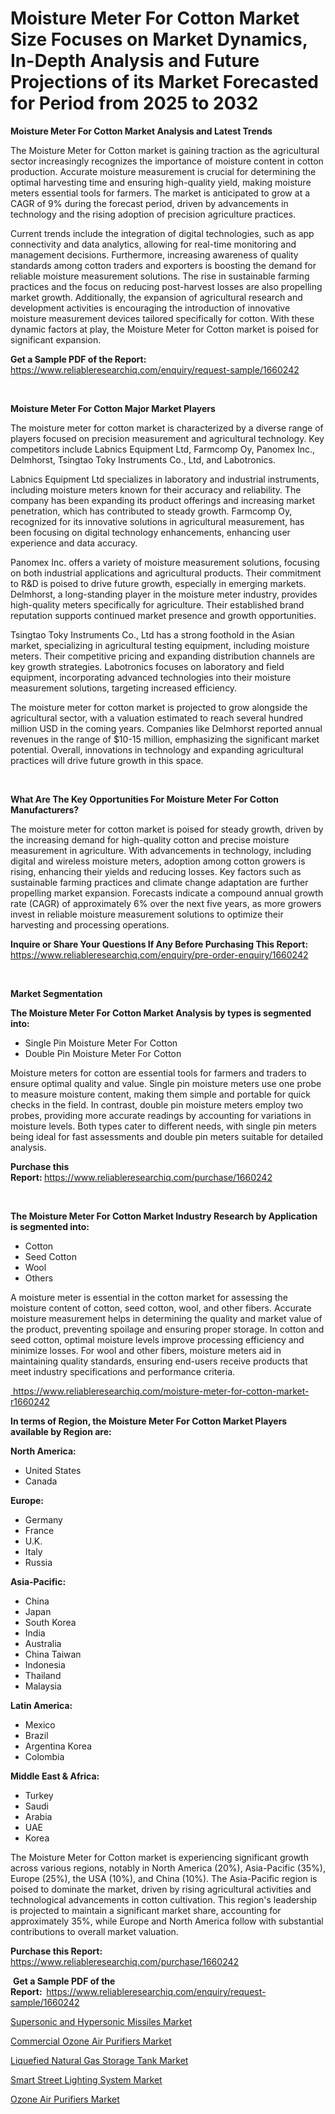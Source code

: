 <p><h1>Moisture Meter For Cotton Market Size Focuses on Market Dynamics, In-Depth Analysis and Future Projections of its Market Forecasted for Period from 2025 to 2032</h1></p><p><strong>Moisture Meter For Cotton Market Analysis and Latest Trends</strong></p>
<p><p>The Moisture Meter for Cotton market is gaining traction as the agricultural sector increasingly recognizes the importance of moisture content in cotton production. Accurate moisture measurement is crucial for determining the optimal harvesting time and ensuring high-quality yield, making moisture meters essential tools for farmers. The market is anticipated to grow at a CAGR of 9% during the forecast period, driven by advancements in technology and the rising adoption of precision agriculture practices.</p><p>Current trends include the integration of digital technologies, such as app connectivity and data analytics, allowing for real-time monitoring and management decisions. Furthermore, increasing awareness of quality standards among cotton traders and exporters is boosting the demand for reliable moisture measurement solutions. The rise in sustainable farming practices and the focus on reducing post-harvest losses are also propelling market growth. Additionally, the expansion of agricultural research and development activities is encouraging the introduction of innovative moisture measurement devices tailored specifically for cotton. With these dynamic factors at play, the Moisture Meter for Cotton market is poised for significant expansion.</p></p>
<p><strong>Get a Sample PDF of the Report:&nbsp;</strong> <a href="https://www.reliableresearchiq.com/enquiry/request-sample/1660242?utm_campaign=1123&utm_medium=2&utm_source=Github&utm_content=ia&utm_term=20022025&utm_id=moisture-meter-for-cotton">https://www.reliableresearchiq.com/enquiry/request-sample/1660242</a></p>
<p>&nbsp;</p>
<p><strong>Moisture Meter For Cotton Major Market Players</strong></p>
<p><p>The moisture meter for cotton market is characterized by a diverse range of players focused on precision measurement and agricultural technology. Key competitors include Labnics Equipment Ltd, Farmcomp Oy, Panomex Inc., Delmhorst, Tsingtao Toky Instruments Co., Ltd, and Labotronics. </p><p>Labnics Equipment Ltd specializes in laboratory and industrial instruments, including moisture meters known for their accuracy and reliability. The company has been expanding its product offerings and increasing market penetration, which has contributed to steady growth. Farmcomp Oy, recognized for its innovative solutions in agricultural measurement, has been focusing on digital technology enhancements, enhancing user experience and data accuracy.</p><p>Panomex Inc. offers a variety of moisture measurement solutions, focusing on both industrial applications and agricultural products. Their commitment to R&D is poised to drive future growth, especially in emerging markets. Delmhorst, a long-standing player in the moisture meter industry, provides high-quality meters specifically for agriculture. Their established brand reputation supports continued market presence and growth opportunities.</p><p>Tsingtao Toky Instruments Co., Ltd has a strong foothold in the Asian market, specializing in agricultural testing equipment, including moisture meters. Their competitive pricing and expanding distribution channels are key growth strategies. Labotronics focuses on laboratory and field equipment, incorporating advanced technologies into their moisture measurement solutions, targeting increased efficiency.</p><p>The moisture meter for cotton market is projected to grow alongside the agricultural sector, with a valuation estimated to reach several hundred million USD in the coming years. Companies like Delmhorst reported annual revenues in the range of $10-15 million, emphasizing the significant market potential. Overall, innovations in technology and expanding agricultural practices will drive future growth in this space.</p></p>
<p>&nbsp;</p>
<p><strong>What Are The Key Opportunities For Moisture Meter For Cotton Manufacturers?</strong></p>
<p><p>The moisture meter for cotton market is poised for steady growth, driven by the increasing demand for high-quality cotton and precise moisture measurement in agriculture. With advancements in technology, including digital and wireless moisture meters, adoption among cotton growers is rising, enhancing their yields and reducing losses. Key factors such as sustainable farming practices and climate change adaptation are further propelling market expansion. Forecasts indicate a compound annual growth rate (CAGR) of approximately 6% over the next five years, as more growers invest in reliable moisture measurement solutions to optimize their harvesting and processing operations.</p></p>
<p><strong>Inquire or Share Your Questions If Any Before Purchasing This Report:</strong> <a href="https://www.reliableresearchiq.com/enquiry/pre-order-enquiry/1660242?utm_campaign=1123&utm_medium=2&utm_source=Github&utm_content=ia&utm_term=20022025&utm_id=moisture-meter-for-cotton">https://www.reliableresearchiq.com/enquiry/pre-order-enquiry/1660242</a></p>
<p>&nbsp;</p>
<p><strong>Market Segmentation</strong></p>
<p><strong>The Moisture Meter For Cotton Market Analysis by types is segmented into:</strong></p>
<p><ul><li>Single Pin Moisture Meter For Cotton</li><li>Double Pin Moisture Meter For Cotton</li></ul></p>
<p><p>Moisture meters for cotton are essential tools for farmers and traders to ensure optimal quality and value. Single pin moisture meters use one probe to measure moisture content, making them simple and portable for quick checks in the field. In contrast, double pin moisture meters employ two probes, providing more accurate readings by accounting for variations in moisture levels. Both types cater to different needs, with single pin meters being ideal for fast assessments and double pin meters suitable for detailed analysis.</p></p>
<p><strong>Purchase this Report:&nbsp;</strong><a href="https://www.reliableresearchiq.com/purchase/1660242?utm_campaign=1123&utm_medium=2&utm_source=Github&utm_content=ia&utm_term=20022025&utm_id=moisture-meter-for-cotton">https://www.reliableresearchiq.com/purchase/1660242</a></p>
<p>&nbsp;</p>
<p><strong>The Moisture Meter For Cotton Market Industry Research by Application is segmented into:</strong></p>
<p><ul><li>Cotton</li><li>Seed Cotton</li><li>Wool</li><li>Others</li></ul></p>
<p><p>A moisture meter is essential in the cotton market for assessing the moisture content of cotton, seed cotton, wool, and other fibers. Accurate moisture measurement helps in determining the quality and market value of the product, preventing spoilage and ensuring proper storage. In cotton and seed cotton, optimal moisture levels improve processing efficiency and minimize losses. For wool and other fibers, moisture meters aid in maintaining quality standards, ensuring end-users receive products that meet industry specifications and performance criteria.</p></p>
<p><a href="https://www.reliableresearchiq.com/moisture-meter-for-cotton-market-r1660242?utm_campaign=1123&utm_medium=2&utm_source=Github&utm_content=ia&utm_term=20022025&utm_id=moisture-meter-for-cotton">&nbsp;https://www.reliableresearchiq.com/moisture-meter-for-cotton-market-r1660242</a></p>
<p><strong>In terms of Region, the Moisture Meter For Cotton Market Players available by Region are:</strong></p>
<p>
    <p> <strong> North America: </strong>
        <ul>
            <li>United States</li>
            <li>Canada</li>
        </ul>
        </p> 
    <p> <strong> Europe: </strong>
        <ul>
            <li>Germany</li>
            <li>France</li>
            <li>U.K.</li>
            <li>Italy</li>
            <li>Russia</li>
        </ul>
        </p> 
    <p> <strong> Asia-Pacific: </strong>
        <ul>
            <li>China</li>
            <li>Japan</li>
            <li>South Korea</li>
            <li>India</li>
            <li>Australia</li>
            <li>China Taiwan</li>
            <li>Indonesia</li>
            <li>Thailand</li>
            <li>Malaysia</li>
        </ul>
        </p> 
    <p> <strong> Latin America: </strong>
        <ul>
            <li>Mexico</li>
            <li>Brazil</li>
            <li>Argentina Korea</li>
            <li>Colombia</li>
        </ul>
        </p> 
    <p> <strong> Middle East & Africa: </strong>
        <ul>
            <li>Turkey</li>
            <li>Saudi</li>
            <li>Arabia</li>
            <li>UAE</li>
            <li>Korea</li>
        </ul>
    </p>
    </p>
<p><p>The Moisture Meter for Cotton market is experiencing significant growth across various regions, notably in North America (20%), Asia-Pacific (35%), Europe (25%), the USA (10%), and China (10%). The Asia-Pacific region is poised to dominate the market, driven by rising agricultural activities and technological advancements in cotton cultivation. This region's leadership is projected to maintain a significant market share, accounting for approximately 35%, while Europe and North America follow with substantial contributions to overall market valuation.</p></p>
<p><strong>Purchase this Report: </strong><a href="https://www.reliableresearchiq.com/purchase/1660242?utm_campaign=1123&utm_medium=2&utm_source=Github&utm_content=ia&utm_term=20022025&utm_id=moisture-meter-for-cotton">https://www.reliableresearchiq.com/purchase/1660242</a></p>
<p>&nbsp;<strong>Get a Sample PDF of the Report:&nbsp;&nbsp;</strong><a href="https://www.reliableresearchiq.com/enquiry/request-sample/1660242?utm_campaign=1123&utm_medium=2&utm_source=Github&utm_content=ia&utm_term=20022025&utm_id=moisture-meter-for-cotton">https://www.reliableresearchiq.com/enquiry/request-sample/1660242</a></p>
<p><strong></strong></p>
<p><p><a href="https://github.com/kalsirollija/Market-Research-Report-List-1/blob/main/supersonic-and-hypersonic-missiles-market.md?utm_campaign=1123&utm_medium=2&utm_source=Github&utm_content=ia&utm_term=20022025&utm_id=moisture-meter-for-cotton">Supersonic and Hypersonic Missiles Market</a></p><p><a href="https://github.com/kenecezuena8/Market-Research-Report-List-1/blob/main/commercial-ozone-air-purifiers-market.md?utm_campaign=1123&utm_medium=2&utm_source=Github&utm_content=ia&utm_term=20022025&utm_id=moisture-meter-for-cotton">Commercial Ozone Air Purifiers Market</a></p><p><a href="https://github.com/shamyzinniwl/Market-Research-Report-List-1/blob/main/liquefied-natural-gas-storage-tank-market.md?utm_campaign=1123&utm_medium=2&utm_source=Github&utm_content=ia&utm_term=20022025&utm_id=moisture-meter-for-cotton">Liquefied Natural Gas Storage Tank Market</a></p><p><a href="https://github.com/bulkagumanvv/Market-Research-Report-List-1/blob/main/smart-street-lighting-system-market.md?utm_campaign=1123&utm_medium=2&utm_source=Github&utm_content=ia&utm_term=20022025&utm_id=moisture-meter-for-cotton">Smart Street Lighting System Market</a></p><p><a href="https://github.com/awtryooleycp/Market-Research-Report-List-1/blob/main/ozone-air-purifiers-market.md?utm_campaign=1123&utm_medium=2&utm_source=Github&utm_content=ia&utm_term=20022025&utm_id=moisture-meter-for-cotton">Ozone Air Purifiers Market</a></p></p>